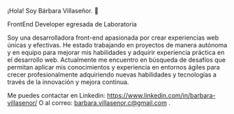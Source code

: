 ¡Hola! Soy Bárbara Villaseñor. 👋

FrontEnd Developer egresada de Laboratoria
  
Soy una desarrolladora front-end apasionada por crear experiencias web únicas y efectivas. He estado trabajando en proyectos de manera autónoma y en equipo 
para mejorar mis habilidades y adquirir experiencia práctica en el desarrollo web. Actualmente me encuentro en búsqueda de desafíos que permitan aplicar 
mis conocimientos y experiencia en entornos ágiles para crecer profesionalmente adquiriendo nuevas habilidades y tecnologías a través de la innovación y 
mejora continua.

Me puedes contactar en Linkedin: https://www.linkedin.com/in/barbara-villasenor/ O al correo: barbara.villasenor.c@gmail.com .
